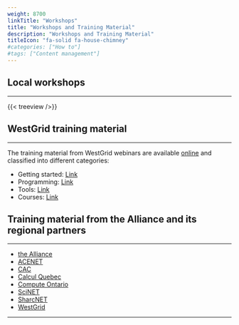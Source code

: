 ```yaml
---
weight: 8700
linkTitle: "Workshops"
title: "Workshops and Training Material"
description: "Workshops and Training Material"
titleIcon: "fa-solid fa-house-chimney"
#categories: ["How to"]
#tags: ["Content management"]
---
```


## Local workshops
---

{{< treeview />}}

## WestGrid training material
---

The training material from WestGrid webinars are available [online](https://westgrid.github.io/trainingMaterials/) and classified into different categories:

* Getting started: [Link](https://westgrid.github.io/trainingMaterials/getting-started/)
* Programming: [Link](https://westgrid.github.io/trainingMaterials/programming/)
* Tools: [Link](https://westgrid.github.io/trainingMaterials/tools/)
* Courses: [Link](https://westgrid.github.io/trainingMaterials/courses/)

## Training material from the Alliance and its regional partners
---

* [the Alliance](https://alliancecan.ca/en/training)
* [ACENET](https://www.ace-net.ca/training.html)
* [CAC](https://cac.queensu.ca/about_us/events-training/)
* [Calcul Quebec](https://www.calculquebec.ca/en/academic-research-services/procedures/)
* [Compute Ontario](https://www.computeontario.ca/calendar-and-events)
* [SciNET](https://support.scinet.utoronto.ca/education/browse.php)
* [SharcNET](https://training.sharcnet.ca/courses/)
* [WestGrid](https://westgrid.github.io/trainingMaterials/)

---

<!-- Changes and update:
* 
*
*
-->
